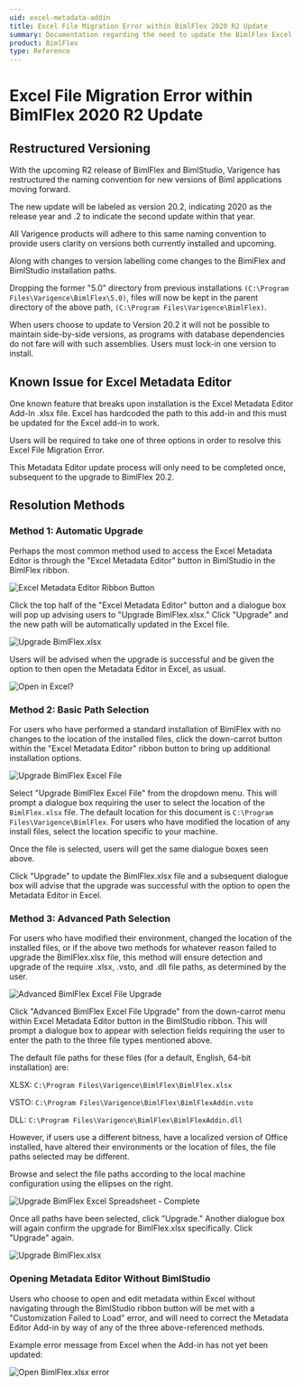 ```yaml
---
uid: excel-metadata-addin
title: Excel File Migration Error within BimlFlex 2020 R2 Update
summary: Documentation regarding the need to update the BimlFlex Excel File Add-in
product: BimlFlex
type: Reference
---
```


# Excel File Migration Error within BimlFlex 2020 R2 Update

## Restructured Versioning

With the upcoming R2 release of BimlFlex and BimlStudio, Varigence has restructured the naming convention for new versions of Biml applications moving forward.

The new update will be labeled as version 20.2, indicating 2020 as the release year and .2 to indicate the second update within that year.

All Varigence products will adhere to this same naming convention to provide users clarity on versions both currently installed and upcoming.

Along with changes to version labelling come changes to the BimlFlex and BimlStudio installation paths.

Dropping the former "5.0" directory from previous installations `(C:\Program Files\Varigence\BimlFlex\5.0)`, files will now be kept in the parent directory of the above path, `(C:\Program Files\Varigence\BimlFlex)`.

When users choose to update to Version 20.2 it will not be possible to maintain side-by-side versions, as programs with database dependencies do not fare will with such assemblies. Users must lock-in one version to install.

## Known Issue for Excel Metadata Editor

One known feature that breaks upon installation is the Excel Metadata Editor Add-In .xlsx file. Excel has hardcoded the path to this add-in and this must be updated for the Excel add-in to work.

Users will be required to take one of three options in order to resolve this Excel File Migration Error.

This Metadata Editor update process will only need to be completed once, subsequent to the upgrade to BimlFlex 20.2.

## Resolution Methods

### Method 1: Automatic Upgrade

Perhaps the most common method used to access the Excel Metadata Editor is through the "Excel Metadata Editor" button in BimlStudio in the BimlFlex ribbon.

![Excel Metadata Editor Ribbon Button](/bimlflex/reference-documentation/images/001.png "Excel Metadata Editor Ribbon Button")

Click the top half of the "Excel Metadata Editor" button and a dialogue box will pop up advising users to "Upgrade BimlFlex.xlsx." Click "Upgrade" and the new path will be automatically updated in the Excel file.

![Upgrade BimlFlex.xlsx](/bimlflex/reference-documentation/images/002.png "Upgrade BimlFlex.xlsx")

Users will be advised when the upgrade is successful and be given the option to then open the Metadata Editor in Excel, as usual.

![Open in Excel?](/bimlflex/reference-documentation/images/003.png "Open in Excel?")

### Method 2: Basic Path Selection

For users who have performed a standard installation of BimlFlex with no changes to the location of the installed files, click the down-carrot button within the "Excel Metadata Editor" ribbon button to bring up additional installation options.

![Upgrade BimlFlex Excel File](/bimlflex/reference-documentation/images/004.png "Upgrade BimlFlex.xlsx")

Select "Upgrade BimlFlex Excel File" from the dropdown menu. This will prompt a dialogue box requiring the user to select the location of the `BimlFlex.xlsx` file. The default location for this document is `C:\Program Files\Varigence\BimlFlex`. For users who have modified the location of any install files, select the location specific to your machine.

Once the file is selected, users will get the same dialogue boxes seen above.

Click "Upgrade" to update the BimlFlex.xlsx file and a subsequent dialogue box will advise that the upgrade was successful with the option to open the Metadata Editor in Excel.

### Method 3: Advanced Path Selection

For users who have modified their environment, changed the location of the installed files, or if the above two methods for whatever reason failed to upgrade the BimlFlex.xlsx file, this method will ensure detection and upgrade of the require .xlsx, .vsto, and .dll file paths, as determined by the user.

![Advanced BimlFlex Excel File Upgrade](/bimlflex/reference-documentation/images/005.png "Advanced BimlFlex Excel File Upgrade")

Click "Advanced BimlFlex Excel File Upgrade" from the down-carrot menu within Excel Metadata Editor button in the BimlStudio ribbon. This will prompt a dialogue box to appear with selection fields requiring the user to enter the path to the three file types mentioned above.

The default file paths for these files (for a default, English, 64-bit installation) are:

XLSX: `C:\Program Files\Varigence\BimlFlex\BimlFlex.xlsx`

VSTO: `C:\Program Files\Varigence\BimlFlex\BimlFlexAddin.vsto`

DLL: `C:\Program Files\Varigence\BimlFlex\BimlFlexAddin.dll`

However, if users use a different bitness, have a localized version of Office installed, have altered their environments or the location of files, the file paths selected may be different.

Browse and select the file paths according to the local machine configuration using the ellipses on the right.

![Upgrade BimlFlex Excel Spreadsheet - Complete](/bimlflex/reference-documentation/images/007.png "Upgrade BimlFlex Excel Spreadsheet - Complete")

Once all paths have been selected, click "Upgrade." Another dialogue box will again confirm the upgrade for BimlFlex.xlsx specifically. Click "Upgrade" again.

![Upgrade BimlFlex.xlsx](/bimlflex/reference-documentation/images/002.png "Upgrade BimlFlex.xlsx")

### Opening Metadata Editor Without BimlStudio

Users who choose to open and edit metadata within Excel without navigating through the BimlStudio ribbon button will be met with a "Customization Failed to Load" error, and will need to correct the Metadata Editor Add-in by way of any of the three above-referenced methods.

Example error message from Excel when the Add-in has not yet been updated:

![Open BimlFlex.xlsx error](/bimlflex/reference-documentation/images/bimlflex-ss-v20.2-bimlflex-excel-upgrade-error.png "Open BimlFlex.xlsx error")
